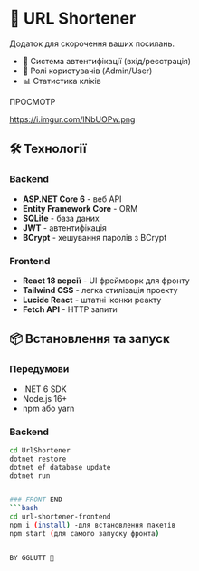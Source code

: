 # 🔗 URL Shortener

Додаток для скорочення ваших посилань.

- 🔐 Система автентифікації (вхід/реєстрація)
- 👥 Ролі користувачів (Admin/User)
- 📊 Статистика кліків

ПРОСМОТР

https://i.imgur.com/lNbUOPw.png


## 🛠️ Технології

### Backend
- **ASP.NET Core 6** - веб API
- **Entity Framework Core** - ORM
- **SQLite** - база даних
- **JWT** - автентифікація
- **BCrypt** - хешування паролів з BCrypt

### Frontend
- **React 18 версії** - UI фреймворк для фронту
- **Tailwind CSS** - легка стилізація проекту
- **Lucide React** - штатні іконки реакту
- **Fetch API** - HTTP запити

## 📦 Встановлення та запуск

### Передумови
- .NET 6 SDK
- Node.js 16+
- npm або yarn

### Backend
```bash
cd UrlShortener
dotnet restore
dotnet ef database update
dotnet run


### FRONT END
```bash
cd url-shortener-frontend
npm i (install) -для встановлення пакетів
npm start (для самого запуску фронта)


BY GGLUTT 💖

